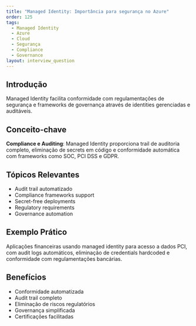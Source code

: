 ```yaml
---
title: "Managed Identity: Importância para segurança no Azure"
order: 125
tags:
  - Managed Identity
  - Azure
  - Cloud
  - Segurança
  - Compliance
  - Governance
layout: interview_question
---
```


## Introdução

Managed Identity facilita conformidade com regulamentações de segurança e frameworks de governança através de identities gerenciadas e auditáveis.

## Conceito-chave

**Compliance e Auditing**: Managed Identity proporciona trail de auditoria completo, eliminação de secrets em código e conformidade automática com frameworks como SOC, PCI DSS e GDPR.

## Tópicos Relevantes

- Audit trail automatizado
- Compliance frameworks support
- Secret-free deployments
- Regulatory requirements
- Governance automation

## Exemplo Prático

Aplicações financeiras usando managed identity para acesso a dados PCI, com audit logs automáticos, eliminação de credentials hardcoded e conformidade com regulamentações bancárias.

## Benefícios

- Conformidade automatizada
- Audit trail completo
- Eliminação de riscos regulatórios
- Governança simplificada
- Certificações facilitadas
